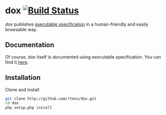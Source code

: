 # dox [![Build Status](https://travis-ci.org/rtens/dox.png?branch=master)](https://travis-ci.org/rtens/dox)

*dox* publishes [executable specification] in a human-friendly and easily browsable way.

[executable specification]: http://specificationbyexample.com/key_ideas.html

## Documentation ##

Of course, *dox* itself is documented using executable specification. You can find it [here][dox].

[dox]: http://dox.rtens.org/projects/rtens-dox

## Installation ##

Clone and install

```bash
git clone http://github.com/rtens/dox.git
cd dox
php setup.php install
```
